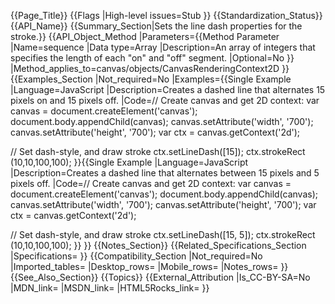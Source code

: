 {{Page_Title}}
{{Flags
|High-level issues=Stub
}}
{{Standardization_Status}}
{{API_Name}}
{{Summary_Section|Sets the line dash properties for the stroke.}}
{{API_Object_Method
|Parameters={{Method Parameter
|Name=sequence
|Data type=Array
|Description=An array of integers that specifies the length of each "on" and "off" segment.
|Optional=No
}}
|Method_applies_to=canvas/objects/CanvasRenderingContext2D
}}
{{Examples_Section
|Not_required=No
|Examples={{Single Example
|Language=JavaScript
|Description=Creates a dashed line that alternates 15 pixels on and 15 pixels off.
|Code=// Create canvas and get 2D context:
var canvas = document.createElement('canvas');
document.body.appendChild(canvas);
canvas.setAttribute('width', '700');
canvas.setAttribute('height', '700');
var ctx = canvas.getContext('2d');

// Set dash-style, and draw stroke
ctx.setLineDash([15]);
ctx.strokeRect (10,10,100,100);
}}{{Single Example
|Language=JavaScript
|Description=Creates a dashed line that alternates between 15 pixels and 5 pixels off.
|Code=// Create canvas and get 2D context:
var canvas = document.createElement('canvas');
document.body.appendChild(canvas);
canvas.setAttribute('width', '700');
canvas.setAttribute('height', '700');
var ctx = canvas.getContext('2d');

// Set dash-style, and draw stroke
ctx.setLineDash([15, 5]);
ctx.strokeRect (10,10,100,100);
}}
}}
{{Notes_Section}}
{{Related_Specifications_Section
|Specifications=
}}
{{Compatibility_Section
|Not_required=No
|Imported_tables=
|Desktop_rows=
|Mobile_rows=
|Notes_rows=
}}
{{See_Also_Section}}
{{Topics}}
{{External_Attribution
|Is_CC-BY-SA=No
|MDN_link=
|MSDN_link=
|HTML5Rocks_link=
}}